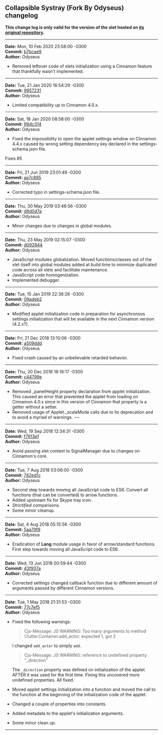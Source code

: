 ## Collapsible Systray (Fork By Odyseus) changelog

**This change log is only valid for the version of the xlet hosted on [its original repository](https://gitlab.com/Odyseus/CinnamonTools).**

***

**Date:** Mon, 10 Feb 2020 23:58:00 -0300<br/>
**Commit:** [b7bcae9](https://gitlab.com/Odyseus/CinnamonTools/commit/b7bcae9)<br/>
**Author:** Odyseus<br/>

- Removed leftover code of xlets initialization using a Cinnamon feature that thankfully wasn't implemented.

***

**Date:** Tue, 21 Jan 2020 16:54:29 -0300<br/>
**Commit:** [9957231](https://gitlab.com/Odyseus/CinnamonTools/commit/9957231)<br/>
**Author:** Odyseus<br/>

- Limited compatibility up to Cinnamon 4.0.x.

***

**Date:** Sat, 18 Jan 2020 08:58:00 -0300<br/>
**Commit:** [994c314](https://gitlab.com/Odyseus/CinnamonTools/commit/994c314)<br/>
**Author:** Odyseus<br/>

- Fixed the impossibility to open the applet settings window on CInnamon 4.4.x caused by wrong setting dependency key declared in the settings-schema.json file.

Fixes #5

***

**Date:** Fri, 21 Jun 2019 23:01:49 -0300<br/>
**Commit:** [ae7c885](https://gitlab.com/Odyseus/CinnamonTools/commit/ae7c885)<br/>
**Author:** Odyseus<br/>

- Corrected typo in settings-schema.json file.

***

**Date:** Thu, 30 May 2019 03:46:56 -0300<br/>
**Commit:** [d9d0d7a](https://gitlab.com/Odyseus/CinnamonTools/commit/d9d0d7a)<br/>
**Author:** Odyseus<br/>

- Minor changes due to changes in global modules.

***

**Date:** Thu, 23 May 2019 02:15:07 -0300<br/>
**Commit:** [d092844](https://gitlab.com/Odyseus/CinnamonTools/commit/d092844)<br/>
**Author:** Odyseus<br/>

- JavaScript modules globalization. Moved functions/classes out of the xlet itself into global modules added at build time to minimize duplicated code across all xlets and facilitate maintenance.
- JavaScript code homogenization.
- Implemented debugger.

***

**Date:** Tue, 15 Jan 2019 22:38:26 -0300<br/>
**Commit:** [09adeb2](https://gitlab.com/Odyseus/CinnamonTools/commit/09adeb2)<br/>
**Author:** Odyseus<br/>

- Modified applet initialization code in preparation for asynchronous settings initialization that will be available in the next Cinnamon version (4.2.x?).

***

**Date:** Fri, 21 Dec 2018 13:10:06 -0300<br/>
**Commit:** [a509ddd](https://gitlab.com/Odyseus/CinnamonTools/commit/a509ddd)<br/>
**Author:** Odyseus<br/>

- Fixed crash caused by an unbelievable retarded behavior.

***

**Date:** Thu, 20 Dec 2018 18:18:17 -0300<br/>
**Commit:** [c44799e](https://gitlab.com/Odyseus/CinnamonTools/commit/c44799e)<br/>
**Author:** Odyseus<br/>

- Removed _panelHeight property declaration from applet initialization. This caused an error that prevented the applet from loading on Cinnamon 4.0.x since in this version of Cinnamon that property is a getter without a setter.
- Removed usage of Applet._scaleMode calls due to its deprecation and to avoid a myriad of warnings. ¬¬

***

**Date:** Wed, 19 Sep 2018 12:34:31 -0300<br/>
**Commit:** [f7913e1](https://gitlab.com/Odyseus/CinnamonTools/commit/f7913e1)<br/>
**Author:** Odyseus<br/>

- Avoid passing xlet context to SignalManager due to changes on Cinnamon's core.

***

**Date:** Tue, 7 Aug 2018 03:06:00 -0300<br/>
**Commit:** [742ed1c](https://gitlab.com/Odyseus/CinnamonTools/commit/742ed1c)<br/>
**Author:** Odyseus<br/>

- Second step towards moving all JavaScript code to ES6. Convert all functions (that can be converted) to arrow functions.
- Added upstream fix for Skype tray icon.
- *Strictified* comparisons.
- Some minor cleanup.

***

**Date:** Sat, 4 Aug 2018 05:15:56 -0300<br/>
**Commit:** [5aa79f8](https://gitlab.com/Odyseus/CinnamonTools/commit/5aa79f8)<br/>
**Author:** Odyseus<br/>

- Eradication of **Lang** module usage in favor of arrow/standard functions. First step towards moving all JavaScript code to ES6.

***

**Date:** Wed, 13 Jun 2018 00:59:44 -0300<br/>
**Commit:** [43f937a](https://gitlab.com/Odyseus/CinnamonTools/commit/43f937a)<br/>
**Author:** Odyseus<br/>

- Corrected settings changed callback function due to different amount of arguments passed by different Cinnamon versions.

***

**Date:** Tue, 1 May 2018 21:31:53 -0300<br/>
**Commit:** [77c7ef5](https://gitlab.com/Odyseus/CinnamonTools/commit/77c7ef5)<br/>
**Author:** Odyseus<br/>

- Fixed the following warnings:

    > Cjs-Message: JS WARNING: Too many arguments to method Clutter.Container.add_actor: expected 1, got 2

    I changed `add_actor` to simply `add`.

    > Cjs-Message: JS WARNING: reference to undefined property "_direction"

    The `_direction` property was defined on initialization of the applet AFTER it was used for the first time. Fixing this uncovered more undefined properties. All fixed.

- Moved applet settings initialization into a function and moved the call to the function at the beginning of the initialization code of the applet.
- Changed a couple of properties into constants.
- Added metadata to the applet's initialization arguments.
- Some minor clean up.

***
